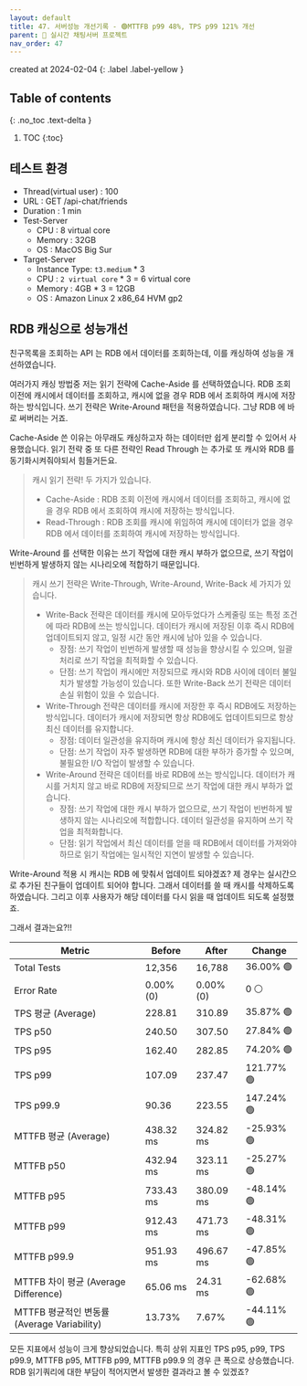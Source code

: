 ```yaml
---
layout: default
title: 47. 서버성능 개선기록 - 🟢MTTFB p99 48%, TPS p99 121% 개선
parent: 📌 실시간 채팅서버 프로젝트
nav_order: 47
---
```


created at 2024-02-04
{: .label .label-yellow }

## Table of contents
{: .no_toc .text-delta }

1. TOC
{:toc}

   

## 테스트 환경
* Thread(virtual user) : 100
* URL : GET /api-chat/friends
* Duration : 1 min
* Test-Server
    * CPU : 8 virtual core
    * Memory : 32GB
    * OS : MacOS Big Sur
* Target-Server
    * Instance Type: `t3.medium` * 3
    * CPU : `2 virtual core` * 3 = 6 virtual core
    * Memory : 4GB * 3 = 12GB
    * OS : Amazon Linux 2 x86_64 HVM gp2

## RDB 캐싱으로 성능개선

친구목록을 조회하는 API 는 RDB 에서 데이터를 조회하는데, 이를 캐싱하여 성능을 개선하였습니다.

여러가지 캐싱 방법중 저는 읽기 전략에 Cache-Aside 를 선택하였습니다. RDB 조회 이전에 캐시에서 데이터를 조회하고, 캐시에 없을 경우 RDB 에서 조회하여 캐시에 저장하는 방식입니다. 쓰기 전략은 Write-Around 패턴을 적용하였습니다. 그냥 RDB 에 바로 써버리는 거죠.

Cache-Aside 쓴 이유는 아무래도 캐싱하고자 하는 데이터만 쉽게 분리할 수 있어서 사용했습니다. 읽기 전략 중 또 다른 전략인 Read Through 는 추가로 또 캐시와 RDB 를 동기화시켜줘야되서 힘들거든요.

> 캐시 읽기 전략! 두 가지가 있습니다.
> * Cache-Aside : RDB 조회 이전에 캐시에서 데이터를 조회하고, 캐시에 없을 경우 RDB 에서 조회하여 캐시에 저장하는 방식입니다.
> * Read-Through : RDB 조회를 캐시에 위임하여 캐시에 데이터가 없을 경우 RDB 에서 데이터를 조회하여 캐시에 저장하는 방식입니다.

Write-Around 를 선택한 이유는 쓰기 작업에 대한 캐시 부하가 없으므로, 쓰기 작업이 빈번하게 발생하지 않는 시나리오에 적합하기 때문입니다.

> 캐시 쓰기 전략은 Write-Through, Write-Around, Write-Back 세 가지가 있습니다.
>
> * Write-Back 전략은 데이터를 캐시에 모아두었다가 스케줄링 또는 특정 조건에 따라 RDB에 쓰는 방식입니다. 데이터가 캐시에 저장된 이후 즉시 RDB에 업데이트되지 않고, 일정 시간 동안 캐시에 남아 있을 수 있습니다.
>   * 장점: 쓰기 작업이 빈번하게 발생할 때 성능을 향상시킬 수 있으며, 일괄 처리로 쓰기 작업을 최적화할 수 있습니다.
>   * 단점: 쓰기 작업이 캐시에만 저장되므로 캐시와 RDB 사이에 데이터 불일치가 발생할 가능성이 있습니다. 또한 Write-Back 쓰기 전략은 데이터 손실 위험이 있을 수 있습니다.
> * Write-Through 전략은 데이터를 캐시에 저장한 후 즉시 RDB에도 저장하는 방식입니다. 데이터가 캐시에 저장되면 항상 RDB에도 업데이트되므로 항상 최신 데이터를 유지합니다.
>   * 장점: 데이터 일관성을 유지하며 캐시에 항상 최신 데이터가 유지됩니다.
>   * 단점: 쓰기 작업이 자주 발생하면 RDB에 대한 부하가 증가할 수 있으며, 불필요한 I/O 작업이 발생할 수 있습니다.
> * Write-Around 전략은 데이터를 바로 RDB에 쓰는 방식입니다. 데이터가 캐시를 거치지 않고 바로 RDB에 저장되므로 쓰기 작업에 대한 캐시 부하가 없습니다.
>   * 장점: 쓰기 작업에 대한 캐시 부하가 없으므로, 쓰기 작업이 빈번하게 발생하지 않는 시나리오에 적합합니다. 데이터 일관성을 유지하며 쓰기 작업을 최적화합니다.
>   * 단점: 읽기 작업에서 최신 데이터를 얻을 때 RDB에서 데이터를 가져와야 하므로 읽기 작업에는 일시적인 지연이 발생할 수 있습니다.


Write-Around 적용 시 캐시는 RDB 에 맞춰서 업데이트 되야겠죠? 제 경우는 실시간으로 추가된 친구들이 업데이트 되어야 합니다. 그래서 데이터를 쓸 때 캐시를 삭제하도록 하였습니다. 그리고 이후 사용자가 해당 데이터를 다시 읽을 때 업데이트 되도록 설정했죠.

그래서 결과는요?!!

| Metric             | Before       | After        | Change     |
|--------------------|--------------|--------------|------------|
| Total Tests        | 12,356       | 16,788       | 36.00% 🟢  |
| Error Rate         | 0.00%(0)     | 0.00%(0)     | 0 ⚪        |
| TPS 평균 (Average)  | 228.81       | 310.89       | 35.87% 🟢  |
| TPS p50            | 240.50       | 307.50       | 27.84% 🟢  |
| TPS p95            | 162.40       | 282.85       | 74.20% 🟢  |
| TPS p99            | 107.09       | 237.47       | 121.77% 🟢 |
| TPS p99.9          | 90.36        | 223.55       | 147.24% 🟢 |
| MTTFB 평균 (Average)| 438.32 ms   | 324.82 ms   | -25.93% 🟢 |
| MTTFB p50          | 432.94 ms   | 323.11 ms   | -25.27% 🟢 |
| MTTFB p95          | 733.43 ms   | 380.09 ms   | -48.14% 🟢 |
| MTTFB p99          | 912.43 ms   | 471.73 ms   | -48.31% 🟢 |
| MTTFB p99.9        | 951.93 ms   | 496.67 ms   | -47.85% 🟢 |
| MTTFB 차이 평균 (Average Difference)| 65.06 ms | 24.31 ms | -62.68% 🟢 |
| MTTFB 평균적인 변동률 (Average Variability)| 13.73% | 7.67% | -44.11% 🟢 |

모든 지표에서 성능이 크게 향상되었습니다. 특히 상위 지표인 TPS p95, p99, TPS p99.9, MTTFB p95, MTTFB p99, MTTFB p99.9 의 경우 큰 폭으로 상승했습니다.
RDB 읽기쿼리에 대한 부담이 적어지면서 발생한 결과라고 볼 수 있겠죠?